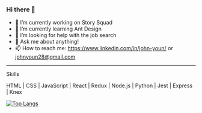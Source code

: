 ### Hi there 👋



- 🔭 I’m currently working on Story Squad
- 🌱 I’m currently learning Ant Design
- 🤔 I’m looking for help with the job search 
- 💬 Ask me about anything!
- 📫 How to reach me: https://www.linkedin.com/in/john-youn/ or johnyoun28@gmail.com

---

Skills

HTML | CSS | JavaScript | React | Redux | Node.js | Python | Jest | Express | Knex


[![Top Langs](https://github-readme-stats.vercel.app/api/top-langs/?username=johnyoun28)](https://github.com/johnyoun28)



